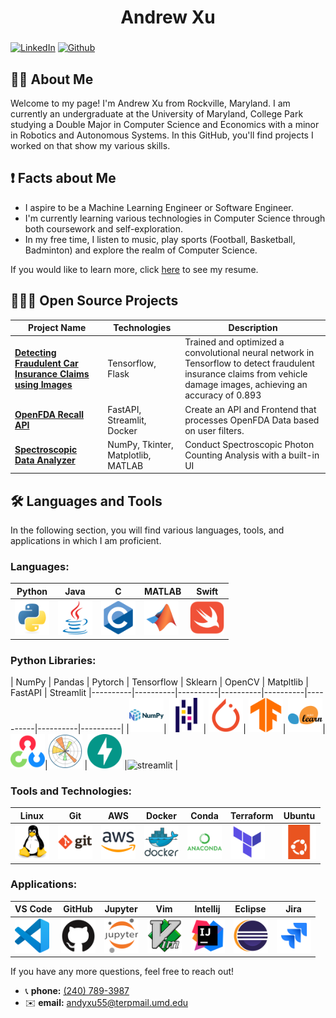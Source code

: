 <h1 align="center">Andrew Xu</h1>

###

<p>
	<a href="https://www.linkedin.com/in/andrewyexu/" target="_blank"><img alt="LinkedIn" src="https://img.shields.io/badge/linkedin-%230077B5.svg?&style=for-the-badge&logo=linkedin&logoColor=white" /></a>
	<a href="https://github.com/AndrewXu55" target="_blank"><img alt="Github" src="https://img.shields.io/badge/GitHub-%2312100E.svg?&style=for-the-badge&logo=Github&logoColor=white" /></a>
</p>

## 🧑🏻 About Me

Welcome to my page! I'm Andrew Xu from Rockville, Maryland. I am currently an undergraduate at the University of Maryland, College Park studying a Double Major in Computer Science and Economics with a minor in Robotics and Autonomous Systems. In this GitHub, you'll find projects I worked on that show my various skills.


## ❗️ Facts about Me
- I aspire to be a Machine Learning Engineer or Software Engineer.
- I'm currently learning various technologies in Computer Science through both coursework and self-exploration.
- In my free time, I listen to music, play sports (Football, Basketball, Badminton) and explore the realm of Computer Science.
  
If you would like to learn more, click [here](https://github.com/AndrewXu55/AndrewXu55/blob/main/Andrew_Xu_Resume.pdf) to see my resume.

## 🧑🏻‍💻 Open Source Projects
<table>
	<thead align="center">
		<tr border: none;>
			<th><b> Project Name </b></th>
	      		<th><b> Technologies </b></th>
	      		<th><b> Description </b></th>
	    	</tr>
  	</thead>
  	<tbody>
		<tr>
	      		<td>
					<a href="https://github.com/AndrewXu55/Vehicular-Insurance-Fraud-Detection-Project">
						<b>
							Detecting Fraudulent Car Insurance Claims using Images
						</b>
					</a>
				</td>
	      		<td>Tensorflow, Flask</td>
	      		<td>
				Trained and optimized a convolutional neural network in Tensorflow to detect fraudulent insurance claims from vehicle damage images, achieving an accuracy of 0.893
			</td>
	    	</tr>
	    	<tr>
	      		<td>
				<a href="https://github.com/AndrewXu55/OpenFDA-Recall_API">
					<b>
						OpenFDA Recall API
					</b>
				</a>
			</td>
	      		<td>FastAPI, Streamlit, Docker</td>
	      		<td>Create an API and Frontend that processes OpenFDA Data based on user filters. </td>
	    	</tr>
		<tr>
	      		<td>
				<a href="https://github.com/AndrewXu55/Spectro-Data-Analyzer">
					<b>
						Spectroscopic Data Analyzer
					</b>
				</a>
			</td>
	      		<td>NumPy, Tkinter, Matplotlib, MATLAB</td>
	      		<td>Conduct Spectroscopic Photon Counting Analysis with a built-in UI</td>
	    	</tr>
	</tbody>
</table>

## 🛠 Languages and Tools 
In the following section, you will find various languages, tools, and applications in which I am proficient.


### Languages:
| Python | Java | C | MATLAB | Swift
|----------|----------|----------|----------|----------|
| <img src="https://github.com/devicons/devicon/blob/master/icons/python/python-original.svg" title="Python"  alt="Python" width="55" height="55"/> | <img src="https://github.com/devicons/devicon/blob/master/icons/java/java-original.svg" title="Java"  alt="Java" width="55" height="55"/> | <img src="https://github.com/devicons/devicon/blob/master/icons/c/c-original.svg" title="C"  alt="C" width="55" height="55"/> | <img src="https://github.com/devicons/devicon/blob/master/icons/matlab/matlab-original.svg" title="MATLAB"  alt="MATLAB" width="55" height="55"/> | <img src="https://github.com/devicons/devicon/blob/master/icons/swift/swift-original.svg" title="Swift"  alt="Swift" width="55" height="55"/> |


### Python Libraries:
| NumPy | Pandas | Pytorch | Tensorflow | Sklearn | OpenCV | Matpltlib | FastAPI | Streamlit
|----------|----------|----------|----------|----------|----------|----------|----------|
|<img src="https://github.com/devicons/devicon/blob/master/icons/numpy/numpy-original-wordmark.svg" title="Numpy" alt="Numpy" width="55" height="55"/>|  <img src="https://github.com/devicons/devicon/blob/master/icons/pandas/pandas-original.svg" title="Pandas" alt="Pandas" width="55" height="55"/>| <img src="https://github.com/devicons/devicon/blob/master/icons/pytorch/pytorch-original.svg" title="Pytorch"  alt="Pytorch" width="55" height="55"/>| <img src="https://github.com/devicons/devicon/blob/master/icons/tensorflow/tensorflow-original.svg" title="Tensorflow" alt="Tensorflow" width="55" height="55"/>| <img src="https://github.com/devicons/devicon/blob/master/icons/scikitlearn/scikitlearn-original.svg" title="sklearn" alt="sklearn" width="55" height="55"/>| <img src="https://github.com/devicons/devicon/blob/master/icons/opencv/opencv-original.svg" title="opencv" alt="opencv" width="55" height="55"/>|<img src="https://github.com/devicons/devicon/blob/master/icons/matplotlib/matplotlib-original.svg" title="mpl" alt="mpl" width="55" height="55"/> |<img src="https://github.com/devicons/devicon/blob/master/icons/fastapi/fastapi-original.svg" title="fastapi" alt="fastapi" width="55" height="55"/> |<img src="https://github.com/devicons/devicon/tree/master/icons/streamlit" title="streamlit" alt="streamlit" width="55" height="55"/> |


### Tools and Technologies:
| Linux | Git | AWS | Docker | Conda | Terraform | Ubuntu |
|----------|----------|----------|----------|----------|----------|----------|
| <img src="https://github.com/devicons/devicon/blob/master/icons/linux/linux-original.svg" title="Linux" alt="Linux" width="55" height="55"/> | <img src="https://github.com/devicons/devicon/blob/master/icons/git/git-original-wordmark.svg" title="Git" alt="Git" width="55" height="55"/>| <img src="https://github.com/devicons/devicon/blob/master/icons/amazonwebservices/amazonwebservices-original-wordmark.svg" title="AWS" alt="AWS" width="55" height="55"/>| <img src="https://github.com/devicons/devicon/blob/master/icons/docker/docker-original-wordmark.svg" title="Docker" alt="Docker" width="55" height="55"/>| <img src="https://github.com/devicons/devicon/blob/master/icons/anaconda/anaconda-original-wordmark.svg" title="Anaconda" alt="Conda" width="55" height="55"/>| <img src="https://github.com/devicons/devicon/blob/master/icons/terraform/terraform-original.svg" title="Terraform" alt="Terraform" width="55" height="55"/> | <img src="https://github.com/devicons/devicon/blob/master/icons/ubuntu/ubuntu-original.svg" title="Ubuntu" alt="Ubuntu" width="55" height="55"/> |


### Applications:

| VS Code | GitHub | Jupyter | Vim | Intellij | Eclipse | Jira |
|----------|----------|----------|----------|----------|----------|----------|
|<img src="https://github.com/devicons/devicon/blob/master/icons/vscode/vscode-original.svg" title="VScode" alt="VScode" width="55" height="55"/>| <img src="https://github.com/devicons/devicon/blob/master/icons/github/github-original.svg" title="GitHub" alt="GitHub" width="55" height="55"/>| <img src="https://github.com/devicons/devicon/blob/master/icons/jupyter/jupyter-original-wordmark.svg" title="Jupiter" alt="Jupiter" width="55" height="55"/>|<img src="https://github.com/devicons/devicon/blob/master/icons/vim/vim-original.svg" title="Vim" alt="Vim" width="55" height="55"/>|<img src="https://github.com/devicons/devicon/blob/master/icons/intellij/intellij-original.svg" title="Intellij" alt="Intellij" width="55" height="55"/>|<img src="https://github.com/devicons/devicon/blob/master/icons/eclipse/eclipse-original.svg" title="Eclipse" alt="Eclipse" width="55" height="55"/>|<img src="https://github.com/devicons/devicon/blob/master/icons/jira/jira-original.svg" title="Jira" alt="Jira" width="55" height="55"/>|


If you have any more questions, feel free to reach out!
- 📞 **phone:** <a href="tel:+12407893987"> (240) 789-3987</a>
- ✉️ **email:** <a href="andyxu55@terpmail.umd.edu">andyxu55@terpmail.umd.edu</a>
